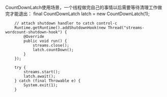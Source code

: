 CountDownLatch使用场景，一个线程做完自己的事情以后需要等待清理工作做完才能退出：
        final CountDownLatch latch = new CountDownLatch(1);

        // attach shutdown handler to catch control-c
        Runtime.getRuntime().addShutdownHook(new Thread("streams-wordcount-shutdown-hook") {
            @Override
            public void run() {
                streams.close();
                latch.countDown();
            }
        });

        try {
            streams.start();
            latch.await();
        } catch (final Throwable e) {
            System.exit(1);
        }
